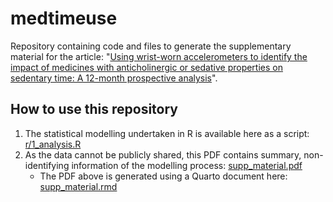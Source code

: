 



# medtimeuse

Repository containing code and files to generate the supplementary material for the article:
"[Using wrist-worn accelerometers to identify the impact of medicines with anticholinergic or sedative properties on sedentary time: A 12-month prospective analysis](https://doi.org/10.1016/j.maturitas.2023.03.006)".




## How to use this repository

1. The statistical modelling undertaken in R is available here as a script: [r/1_analysis.R](https://github.com/tystan/medtimeuse/blob/main/r/1_analysis.R)
2. As the data cannot be publicly shared, this PDF contains summary, non-identifying information of the modelling process: [supp_material.pdf](https://github.com/tystan/medtimeuse/blob/main/supp_material.pdf)
    + The PDF above is generated using a Quarto document here: [supp_material.rmd](https://github.com/tystan/medtimeuse/blob/main/supp_material.rmd)
